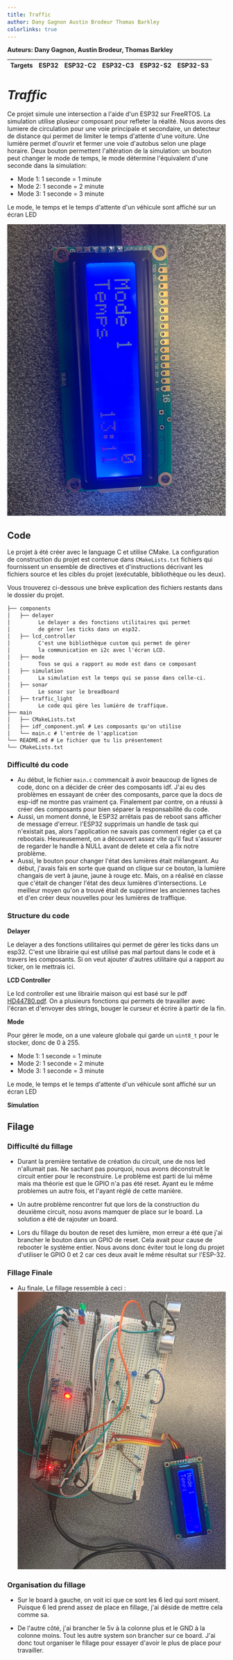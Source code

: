 ```yaml
---
title: Traffic
author: Dany Gagnon Austin Brodeur Thomas Barkley
colorlinks: true
---
```


**Auteurs: Dany Gagnon, Austin Brodeur, Thomas Barkley**

| Targets | ESP32 | ESP32-C2 | ESP32-C3 | ESP32-S2 | ESP32-S3 |
|---------|-------|----------|----------|----------|----------|

# _Traffic_

Ce projet simule une intersection a l'aide d'un ESP32 sur FreeRTOS.
La simulation utilise plusieur composant pour refleter la réalité.
Nous avons des lumiere de circulation pour une voie principale et secondaire, un detecteur de distance qui permet de
limiter le temps d'attente d'une voiture.
Une lumière permet d'ouvrir et fermer une voie d'autobus selon une plage horaire.
Deux bouton permettent l'altération de la simulation: un bouton peut changer le mode de temps, le mode détermine
l'équivalent d'une seconde dans la simulation:

- Mode 1: 1 seconde = 1 minute
- Mode 2: 1 seconde = 2 minute
- Mode 3: 1 seconde = 3 minute

Le mode, le temps et le temps d'attente d'un véhicule sont affiché sur un écran LED

![lcd](docs/lcd.png)

## Code

Le projet à été créer avec le language C et utilise CMake. La configuration de construction du projet est contenue
dans `CMakeLists.txt`
fichiers qui fournissent un ensemble de directives et d'instructions décrivant les fichiers source et les cibles du
projet
(exécutable, bibliothèque ou les deux).

Vous trouverez ci-dessous une brève explication des fichiers restants dans le dossier du projet.

```
├── components
│   ├── delayer
│         Le delayer a des fonctions utilitaires qui permet
│         de gérer les ticks dans un esp32.
│   ├── lcd_controller
│         C'est une bibliothèque custom qui permet de gérer
│         la communication en i2c avec l'écran LCD.
│   ├── mode
│         Tous se qui a rapport au mode est dans ce composant
│   ├── simulation
│         La simulation est le temps qui se passe dans celle-ci.
│   ├── sonar
│         Le sonar sur le breadboard
│   ├── traffic_light
│         Le code qui gère les lumière de traffique.
├── main
│   ├── CMakeLists.txt
│   ├── idf_component.yml # Les composants qu'on utilise        
│   └── main.c # l'entrée de l'application
└── README.md # Le fichier que tu lis présentement
└── CMakeLists.txt 
```

### Difficulté du code

- Au début, le fichier `main.c` commencait à avoir beaucoup de lignes de code, donc on a décider de
créer des composants idf. J'ai eu des problèmes en essayant de créer des composants, parce que la docs
de esp-idf ne montre pas vraiment ça. Finalement par contre, on a réussi à créer des composants pour
bien séparer la responsabilité du code.
- Aussi, un moment donné, le ESP32 arrêtais pas de reboot sans afficher de message d'erreur. l'ESP32
supprimais un handle de task qui n'existait pas, alors l'application ne savais pas comment régler ça
et ça rebootais. Heureusement, on a découvert assez vite qu'il faut s'assurer de regarder le handle à NULL
avant de delete et cela a fix notre problème.
- Aussi, le bouton pour changer l'état des lumières était mélangeant. Au début, j'avais fais en sorte que quand on 
clique sur ce bouton, la lumière changais de vert à jaune, jaune à rouge etc. Mais, on a réalisé en classe que c'était
de changer l'état des deux lumières d'intersections. Le meilleur moyen qu'on a trouvé était de supprimer les anciennes taches
et d'en créer deux nouvelles pour les lumières de traffique.

### Structure du code

**Delayer**

Le delayer a des fonctions utilitaires qui permet de gérer les ticks dans un esp32. C'est une librairie qui est utilisé pas mal partout
dans le code et à travers les composants. Si on veut ajouter d'autres utilitaire qui a rapport au ticker, on le mettrais ici.

**LCD Controller**

Le lcd controller est une librairie maison qui est basé sur le pdf [HD44780.pdf](https://www.sparkfun.com/datasheets/LCD/HD44780.pdf).
On a plusieurs fonctions qui permets de travailler avec l'écran et d'envoyer des strings, bouger le curseur et écrire à partir de
la fin.

**Mode**

Pour gérer le mode, on a une valeure globale qui garde un `uint8_t` pour le stocker, donc de 0 à 255.

- Mode 1: 1 seconde = 1 minute
- Mode 2: 1 seconde = 2 minute
- Mode 3: 1 seconde = 3 minute

Le mode, le temps et le temps d'attente d'un véhicule sont affiché sur un écran LED

**Simulation**



## Filage

### Difficulté du fillage

- Durant la première tentative de création du circuit, une de nos led n'allumait pas. Ne sachant pas pourquoi, nous
  avons déconstruit le circuit
  entier pour le reconstruire. Le problème est parti de lui même mais ma théorie est que le GPIO n'a pas été reset.
  Ayant eu le même problemes un autre fois, et l'ayant règlé de cette manière.


- Un autre problème rencontrer fut que lors de la construction du deuxième circuit, nosu avons mamquer de place sur le
  board.
  La solution a été de rajouter un board.


- Lors du fillage du bouton de reset des lumière, mon erreur a été que j'ai brancher le bouton dans un GPIO de reset.
  Cela
  avait pour cause de rebooter le système entier. Nous avons donc éviter tout le long du projet d'utiliser le GPIO 0 et
  2 car ces deux avait le même
  résultat sur l'ESP-32.

### Fillage Finale

- Au finale, Le fillage ressemble à ceci :
  ![alt text](./docs/fillage.png)

### Organisation du fillage

- Sur le board à gauche, on voit ici que ce sont les 6 led qui sont misent. Puisque 6 led prend assez de place en
  fillage,
  j'ai déside de mettre cela comme sa.


- De l'autre côté, j'ai brancher le 5v à la colonne plus et le GND à la colonne moins.
  Tout les autre system son brancher sur ce board. J'ai donc tout organiser le fillage pour essayer d'avoir le plus de
  place pour travailler.

